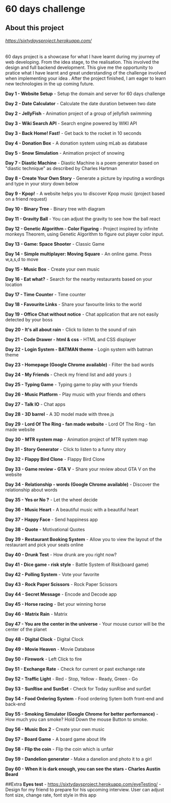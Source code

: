 # 60 days challenge

## About this project

###### https://sixtydaysproject.herokuapp.com/


60 days project is a showcase for what I have learnt during my journey of web developing. From the idea stage, to the realisation.
This involved the design and full backend development. This give me the opportunity to pratice what I have learnt and great understanding
of the challenge involved when implementing your idea . After the project finished, I am
eager to learn new technologies in the up coming future.

**Day 1 - Website Setup** - Setup the domain and server for 60 days challenge</p>
**Day 2 - Date Calculator** - Calculate the date duration between two date</p>
**Day 2 - JellyFish** - Animation project of a group of jellyfish swimming</p>
**Day 3 - Wiki Search API** - Search engine powered by WIKI API</p>
**Day 3 - Back Home! Fast!** - Get back to the rocket in 10 seconds</p>
**Day 4 - Donation Box** - A donation system using mLab as database</p>
**Day 5 - Snow Simulation** - Animation project of snowing</p>
**Day 7 - Diastic Machine** - Diastic Machine is a poem generator based on "diastic technique" as described by Charles Hartman </p>
**Day 8 - Create Your Own Story** - Generate a picture by inputing a wordings and type in your story down below</p>
**Day 9 - Kpop!** - A website helps you to discover Kpop music (project based on a friend request)</p>
**Day 10 - Binary Tree** - Binary tree with diagram</p>
**Day 11 - Gravity Ball** - You can adjust the gravity to see how the ball react</p>
**Day 12 - Genetic Algorithm - Color Figuring** - Project inspired by infinite monkeys Theorem, using Genetic Algorithm to figure out player color input.</p>
**Day 13 - Game: Space Shooter** - Classic Game</p>
**Day 14 - Simple multiplayer: Moving Square** - An online game. Press w,a,s,d to move</p>
**Day 15 - Music Box** - Create your own music</p>
**Day 16 - Eat what?** - Search for the nearby restaurants based on your location</p>
**Day 17 - Time Counter** - Time counter</p>
**Day 18 - Favourite Links** - Share your favourite links to the world</p>
**Day 19 - Office Chat without notice** - Chat application that are not easily detected by your boss</p>
**Day 20 - It's all about rain** - Click to listen to the sound of rain</p>
**Day 21 - Code Drawer - html & css** - HTML and CSS displayer</p>
**Day 22 - Login System - BATMAN theme** - Login system with batman theme</p>
**Day 23 - Homepage (Google Chrome available)** - Filter the bad words</p>
**Day 24 - My Friends** - Check my friend list and add yours :)</p>
**Day 25 - Typing Game** - Typing game to play with your friends</p>
**Day 26 - Music Platform** - Play music with your friends and others</p>
**Day 27 - Talk IO** - Chat apps</p>
**Day 28 - 3D barrel** - A 3D model made with three.js</p>
**Day 29 - Lord Of The Ring - fan made website** - Lord Of The Ring - fan made website</p>
**Day 30 - MTR system map** - Animation project of MTR system map</p>
**Day 31 - Story Generator** - Click to listen to a funny story</p>
**Day 32 - Flappy Bird Clone** - Flappy Bird Clone</p>
**Day 33 - Game review - GTA V** - Share your review about GTA V on the website</p>
**Day 34 - Relationship - words (Google Chrome available)** - Discover the relationship about words</p>
**Day 35 - Yes or No ?** - Let the wheel decide</p>
**Day 36 - Music Heart** - A beautiful music with a beautiful heart</p>
**Day 37 - Happy Face** - Send happiness app</p>
**Day 38 - Quote** - Motivational Quotes</p>
**Day 39 - Restaurant Booking System** - Allow you to view the layout of the restaurant and pick your seats online</p>
**Day 40 - Drunk Test** - How drunk are you right now?</p>
**Day 41 - Dice game - risk style** - Battle System of Risk(board game)</p>
**Day 42 - Polling System** - Vote your favorite</p>
**Day 43 - Rock Paper Scissors** - Rock Paper Scissors</p>
**Day 44 - Secret Message** - Encode and Decode app</p>
**Day 45 - Horse racing** - Bet your winning horse</p>
**Day 46 - Matrix Rain** - Matrix</p>
**Day 47 - You are the center in the universe** - Your mouse cursor will be the center of the planet</p>
**Day 48 - Digital Clock** - Digital Clock</p>
**Day 49 - Movie Heaven** - Movie Database</p>
**Day 50 - Firework** - Left Click to fire</p>
**Day 51 - Exchange Rate** - Check for current or past exchange rate</p>
**Day 52 - Traffic Light** - Red - Stop, Yellow - Ready, Green - Go</p>
**Day 53 - SunRise and SunSet** - Check for Today sunRise and sunSet</p>
**Day 54 - Food Ordering System** - Food ordering Sytem both front-end and back-end</p>
**Day 55 - Smoking Simulator (Google Chrome for better performance)** - How much you can smoke? Hold Down the mouse Button to smoke.</p>
**Day 56 - Music Box 2** - Create your own music</p>
**Day 57 - Board Game** - A board game about life</p>
**Day 58 - Flip the coin** - Flip the coin which is unfair</p>
**Day 59 - Dandelion generator** - Make a danelion and photo it to a girl</p>
**Day 60 - When it is dark enough, you can see the stars - Charles Austin Beard**</p>

##Extra
**Eyes test** - https://sixtydaysproject.herokuapp.com/eyeTesting/ - Design for my friend to prepare for his upcoming interview. User can adjust font size, change rate, font style in this app
